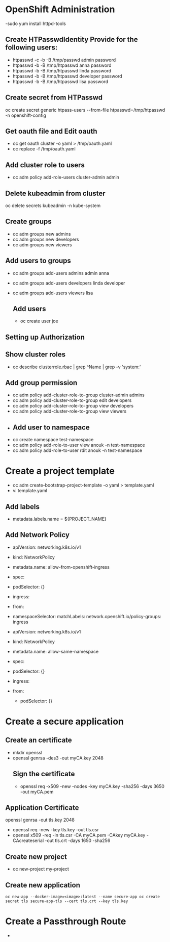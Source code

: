 # OpenShift Administration
 -sudo yum install httpd-tools
 
 ## Create HTPasswdIdentity Provide for the following users:
  - htpasswd -c -b -B /tmp/passwd admin password
  - htpasswd -b -B /tmp/htpasswd anna password
  - htpasswd -b -B /tmp/htpasswd linda password
  - htpasswd -b -B /tmp/htpasswd developer password
  - htpasswd -b -B /tmp/htpasswd lisa password

## Create secret from HTPasswd
oc create secret generic htpass-users --from-file htpasswd=/tmp/htpasswd -n openshift-config

## Get oauth file and Edit oauth
- oc get oauth cluster -o yaml > /tmp/oauth.yaml
- oc replace -f /tmp/oauth.yaml

## Add cluster role to users
- oc adm policy add-role-users cluster-admin admin
## Delete kubeadmin from cluster
oc delete secrets kubeadmin -n kube-system

## Create groups
- oc adm groups new admins
- oc adm groups new developers
- oc adm groups new viewers

## Add users to groups
- oc adm groups add-users admins admin anna
- oc adm groups add-users developers linda developer
- oc adm groups add-users viewers lisa

  ## Add users
  - oc create user joe
## Setting up Authorization

## Show cluster roles
  - oc describe clusterrole.rbac | grep ^Name | grep -v 'system:'
    
## Add group permission
- oc adm policy add-cluster-role-to-group cluster-admin admins
- oc adm policy add-cluster-role-to-group edit developers
- oc adm policy add-cluster-role-to-group view developers
- oc adm policy add-cluster-role-to-group view viewers
- 
  ## Add user to namespace
- oc create namespace test-namespace
- oc adm policy add-role-to-user view anouk -n test-namespace
- oc adm policy add-role-to-user rdit anouk -n test-namespace

# Create a project template
- oc adm create-bootstrap-project-template -o yaml > template.yaml
- vi template.yaml
## Add labels
- metadata.labels.name = ${PROJECT_NAME}
## Add Network Policy
- apiVersion: networking.k8s.io/v1
- kind: NetworkPolicy
- metadata.name: allow-from-openshift-ingress
- spec:
-   podSelector: {}
-   ingress:
   - from:
   - namespaceSelector:
       matchLabels:
          network.openshift.io/policy-groups: ingress
  
- apiVersion: networking.k8s.io/v1
- kind: NetworkPolicy
- metadata.name: allow-same-namespace
- spec:
-   podSelector: {}
-   ingress:
   - from:
     - podSelector: {}

# Create a secure application
## Create an certificate
- mkdir openssl
- openssl genrsa -des3 -out myCA.key 2048
  ## Sign the certificate
  - openssl req -x509 -new -nodes -key myCA.key -sha256 -days 3650 -out myCA.pem

 ## Application Certificate
 openssl genrsa -out tls.key 2048
 - openssl req -new -key tls.key -out tls.csr
 - openssl x509 -req -in tls.csr -CA myCA.pem -CAkey myCA.key -CAcreateserial -out tls.crt -days 1650 -sha256
## Create new project
- oc new-project my-project
## Create new application
`oc new-app --docker-image=<image>:latest --name secure-app
oc create secret tls secure-app-tls --cert tls.crt --key tls.key`

# Create a Passthrough Route
- 

  
 

  

 
 
